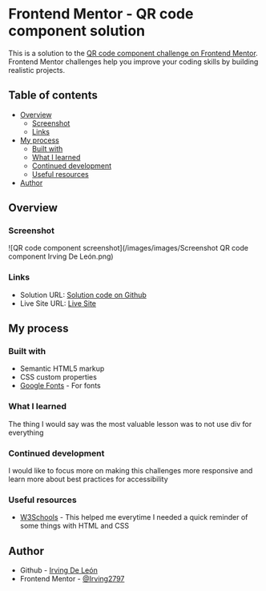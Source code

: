# Frontend Mentor - QR code component solution

This is a solution to the [QR code component challenge on Frontend Mentor](https://www.frontendmentor.io/challenges/qr-code-component-iux_sIO_H). Frontend Mentor challenges help you improve your coding skills by building realistic projects. 

## Table of contents

- [Overview](#overview)
  - [Screenshot](#screenshot)
  - [Links](#links)
- [My process](#my-process)
  - [Built with](#built-with)
  - [What I learned](#what-i-learned)
  - [Continued development](#continued-development)
  - [Useful resources](#useful-resources)
- [Author](#author)

## Overview

### Screenshot

![QR code component screenshot](/images/images/Screenshot QR code component Irving De León.png)

### Links

- Solution URL: [Solution code on Github](https://github.com/Irving2797/qr-code-component)
- Live Site URL: [Live Site](https://irving2797.github.io/qr-code-component/)

## My process

### Built with

- Semantic HTML5 markup
- CSS custom properties
- [Google Fonts](https://fonts.google.com/) - For fonts

### What I learned

The thing I would say was the most valuable lesson was to not use div for everything

### Continued development

I would like to focus more on making this challenges more responsive and learn more about best practices for accessibility

### Useful resources

- [W3Schools](https://www.w3schools.com/) - This helped me everytime I needed a quick reminder of some things with HTML and CSS

## Author

- Github - [Irving De León](https://github.com/Irving2797)
- Frontend Mentor - [@Irving2797](https://www.frontendmentor.io/profile/Irving2797)
